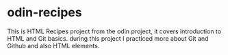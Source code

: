 # odin-recipes

This is HTML Recipes project from the odin project,
it covers introduction to HTML and Git basics.
during this project I practiced more about Git and Github and also HTML elements.